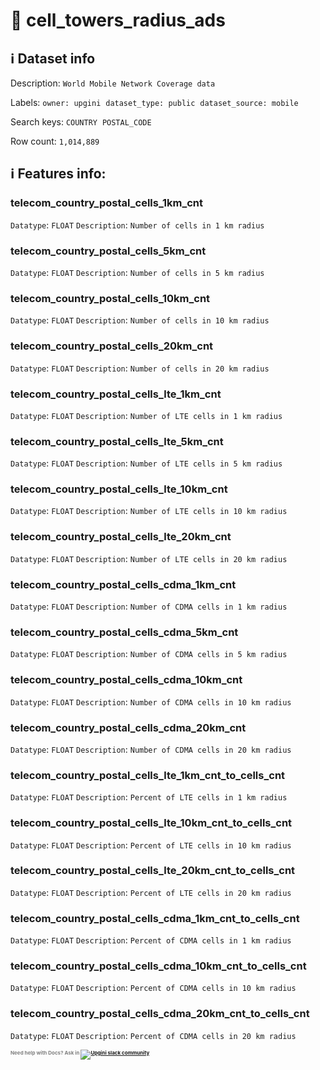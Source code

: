 # 📖 cell_towers_radius_ads 
## ℹ️ Dataset info 
Description: `World Mobile Network Coverage data` 

Labels: ` owner: upgini ` &nbsp;` dataset_type: public ` &nbsp;` dataset_source: mobile ` &nbsp;

Search keys: 
` COUNTRY ` &nbsp;` POSTAL_CODE ` &nbsp;

Row count: `1,014,889` 

## ℹ️ Features info:

### telecom_country_postal_cells_1km_cnt
`Datatype`: `FLOAT`
`Description`: `Number of cells in 1 km radius`

### telecom_country_postal_cells_5km_cnt
`Datatype`: `FLOAT`
`Description`: `Number of cells in 5 km radius`

### telecom_country_postal_cells_10km_cnt
`Datatype`: `FLOAT`
`Description`: `Number of cells in 10 km radius`

### telecom_country_postal_cells_20km_cnt
`Datatype`: `FLOAT`
`Description`: `Number of cells in 20 km radius`

### telecom_country_postal_cells_lte_1km_cnt
`Datatype`: `FLOAT`
`Description`: `Number of LTE cells in 1 km radius`

### telecom_country_postal_cells_lte_5km_cnt
`Datatype`: `FLOAT`
`Description`: `Number of LTE cells in 5 km radius`

### telecom_country_postal_cells_lte_10km_cnt
`Datatype`: `FLOAT`
`Description`: `Number of LTE cells in 10 km radius`

### telecom_country_postal_cells_lte_20km_cnt
`Datatype`: `FLOAT`
`Description`: `Number of LTE cells in 20 km radius`

### telecom_country_postal_cells_cdma_1km_cnt
`Datatype`: `FLOAT`
`Description`: `Number of CDMA cells in 1 km radius`

### telecom_country_postal_cells_cdma_5km_cnt
`Datatype`: `FLOAT`
`Description`: `Number of CDMA cells in 5 km radius`

### telecom_country_postal_cells_cdma_10km_cnt
`Datatype`: `FLOAT`
`Description`: `Number of CDMA cells in 10 km radius`

### telecom_country_postal_cells_cdma_20km_cnt
`Datatype`: `FLOAT`
`Description`: `Number of CDMA cells in 20 km radius`

### telecom_country_postal_cells_lte_1km_cnt_to_cells_cnt
`Datatype`: `FLOAT`
`Description`: `Percent of LTE cells in 1 km radius`

### telecom_country_postal_cells_lte_10km_cnt_to_cells_cnt
`Datatype`: `FLOAT`
`Description`: `Percent of LTE cells in 10 km radius`

### telecom_country_postal_cells_lte_20km_cnt_to_cells_cnt
`Datatype`: `FLOAT`
`Description`: `Percent of LTE cells in 20 km radius`

### telecom_country_postal_cells_cdma_1km_cnt_to_cells_cnt
`Datatype`: `FLOAT`
`Description`: `Percent of CDMA cells in 1 km radius`

### telecom_country_postal_cells_cdma_10km_cnt_to_cells_cnt
`Datatype`: `FLOAT`
`Description`: `Percent of CDMA cells in 10 km radius`

### telecom_country_postal_cells_cdma_20km_cnt_to_cells_cnt
`Datatype`: `FLOAT`
`Description`: `Percent of CDMA cells in 20 km radius`



<span style="color:grey;font-weight:700;font-size:8px">
    Need help with Docs? Ask in
    <a href="https://4mlg.short.gy/join-upgini-community">
        <img alt="Upgini slack community" src="https://img.shields.io/badge/slack-@upgini-orange.svg?logo=slack">
    </a>
</span>